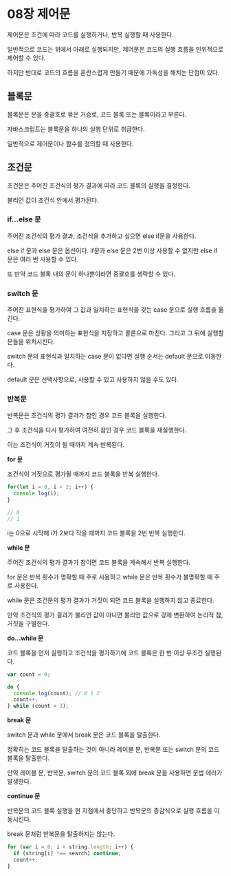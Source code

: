 # 08장 제어문

제어문은 조건에 따라 코드를 실행하거나, 반복 실행할 때 사용한다.

일반적으로 코드는 위에서 아래로 실행되지만, 제어문은 코드의 실행 흐름을 인위적으로 제어할 수 있다.

하지만 반대로 코드의 흐름을 혼란스럽게 만들기 때문에 가독성을 해치는 단점이 있다.

## 블록문

블록문은 문을 중괄호로 묶은 거승로, 코드 블록 또는 블록이라고 부른다.

자바스크립트는 블록문을 하나의 실행 단위로 취급한다.

일반적으로 제어문이나 함수를 정의할 때 사용한다.

## 조건문

조건문은 주어진 조건식의 평가 결과에 따라 코드 블록의 실행을 결정한다.

불리언 값이 조건식 안에서 평가된다.

### if…else 문

주어진 조건식의 평가 결과, 조건식을 추가하고 싶으면 else if문을 사용한다.

else if 문과 else 문은 옵션이다. if문과 else 문은 2번 이상 사용할 수 없지만 else if 문은 여러 번 사용할 수 있다.

또 만약 코드 블록 내의 문이 하나뿐이라면 중괄호를 생략할 수 있다.

### switch 문

주어진 표현식을 평가하여 그 값과 일치하는 표현식을 갖는 case 문으로 실행 흐름을 옮긴다.

case 문은 상황을 의미하는 표현식을 지정하고 콜론으로 마친다. 그리고 그 뒤에 실행할 문들을 위치시킨다.

switch 문의 표현식과 일치하는 case 문이 없다면 실행 순서는 default 문으로 이동한다.

default 문은 선택사항으로, 사용할 수 있고 사용하지 않을 수도 있다.

### 반복문

반복문은 조건식의 평가 결과가 참인 경우 코드 블록을 실행한다.

그 후 조건식을 다시 평가하여 여전히 참인 경우 코드 블록을 재실행한다.

이는 조건식이 거짓이 될 때까지 계속 반복된다.

**for 문**

조건식이 거짓으로 평가될 때까지 코드 블록을 반복 실행한다.

```jsx
for(let i = 0, i < 2; i++) {
  console.log(i);
}

// 0
// 1
```

i는 0으로 시작해 i가 2보다 작을 때까지 코드 블록을 2번 반복 실행한다.

**while 문**

주어진 조건식의 평가 결과가 참이면 코드 블록을 계속해서 반복 실행한다.

for 문은 반복 횟수가 명확할 때 주로 사용하고 while 문은 반복 횟수가 불명확할 때 주로 사용한다.

while 문은 조건문의 평가 결과가 거짓이 되면 코드 블록을 실행하지 않고 종료한다.

만약 조건식의 평가 결과가 불리언 값이 아니면 불리언 값으로 강제 변환하여 논리적 참, 거짓을 구별한다.

**do…while 문**

코드 블록을 먼저 실행하고 조건식을 평가하기에 코드 블록은 한 번 이상 무조건 실행된다.

```jsx
var count = 0;

do {
  console.log(count); // 0 1 2
  count++;
} while (count < 3);
```

**break 문**

switch 문과 while 문에서 break 문은 코드 블록을 탈출한다.

정확히는 코드 블록을 탈출하는 것이 아니라 레이블 문, 반복문 또는 switch 문의 코드 블록을 탈출한다.

만약 레이블 문, 반복문, switch 문의 코드 블록 외에 break 문을 사용하면 문법 에러가 발생한다.

**continue 문**

반복문의 코드 블록 실행을 현 지점에서 중단하고 반복문의 증감식으로 실행 흐름을 이동시킨다.

break 문처럼 반복문을 탈출하지는 않는다.

```jsx
for (var i = 0; i < string.length; i++) {
  if (string[i] !== search) continue;
  count++;
}
```
